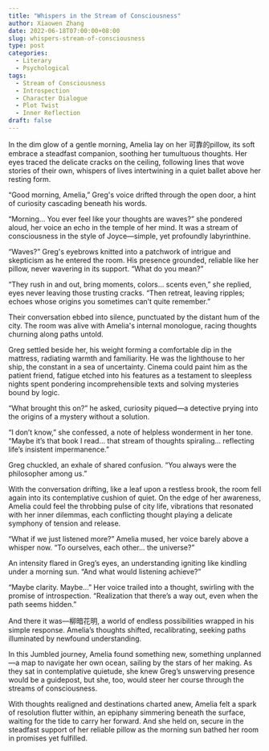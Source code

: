 ```yaml
---
title: "Whispers in the Stream of Consciousness"
author: Xiaowen Zhang
date: 2022-06-18T07:00:00+08:00
slug: whispers-stream-of-consciousness
type: post
categories:
  - Literary
  - Psychological
tags:
  - Stream of Consciousness
  - Introspection
  - Character Dialogue
  - Plot Twist
  - Inner Reflection
draft: false
---
```


In the dim glow of a gentle morning, Amelia lay on her 可靠的pillow, its soft embrace a steadfast companion, soothing her tumultuous thoughts. Her eyes traced the delicate cracks on the ceiling, following lines that wove stories of their own, whispers of lives intertwining in a quiet ballet above her resting form.

“Good morning, Amelia,” Greg's voice drifted through the open door, a hint of curiosity cascading beneath his words.

“Morning… You ever feel like your thoughts are waves?” she pondered aloud, her voice an echo in the temple of her mind. It was a stream of consciousness in the style of Joyce—simple, yet profoundly labyrinthine.

“Waves?” Greg's eyebrows knitted into a patchwork of intrigue and skepticism as he entered the room. His presence grounded, reliable like her pillow, never wavering in its support. “What do you mean?”

“They rush in and out, bring moments, colors… scents even,” she replied, eyes never leaving those trusting cracks. “Then retreat, leaving ripples; echoes whose origins you sometimes can’t quite remember.”

Their conversation ebbed into silence, punctuated by the distant hum of the city. The room was alive with Amelia's internal monologue, racing thoughts churning along paths untold.

Greg settled beside her, his weight forming a comfortable dip in the mattress, radiating warmth and familiarity. He was the lighthouse to her ship, the constant in a sea of uncertainty. Cinema could paint him as the patient friend, fatigue etched into his features as a testament to sleepless nights spent pondering incomprehensible texts and solving mysteries bound by logic.

“What brought this on?” he asked, curiosity piqued—a detective prying into the origins of a mystery without a solution.

“I don’t know,” she confessed, a note of helpless wonderment in her tone. “Maybe it’s that book I read... that stream of thoughts spiraling… reflecting life’s insistent impermanence.”

Greg chuckled, an exhale of shared confusion. “You always were the philosopher among us.”

With the conversation drifting, like a leaf upon a restless brook, the room fell again into its contemplative cushion of quiet. On the edge of her awareness, Amelia could feel the throbbing pulse of city life, vibrations that resonated with her inner dilemmas, each conflicting thought playing a delicate symphony of tension and release.

“What if we just listened more?” Amelia mused, her voice barely above a whisper now. “To ourselves, each other... the universe?”

An intensity flared in Greg’s eyes, an understanding igniting like kindling under a morning sun. “And what would listening achieve?”

“Maybe clarity. Maybe…” Her voice trailed into a thought, swirling with the promise of introspection. “Realization that there’s a way out, even when the path seems hidden.”

And there it was—柳暗花明, a world of endless possibilities wrapped in his simple response. Amelia’s thoughts shifted, recalibrating, seeking paths illuminated by newfound understanding.

In this Jumbled journey, Amelia found something new, something unplanned—a map to navigate her own ocean, sailing by the stars of her making. As they sat in contemplative quietude, she knew Greg’s unswerving presence would be a guidepost, but she, too, would steer her course through the streams of consciousness.

With thoughts realigned and destinations charted anew, Amelia felt a spark of resolution flutter within, an epiphany simmering beneath the surface, waiting for the tide to carry her forward. And she held on, secure in the steadfast support of her reliable pillow as the morning sun bathed her room in promises yet fulfilled.